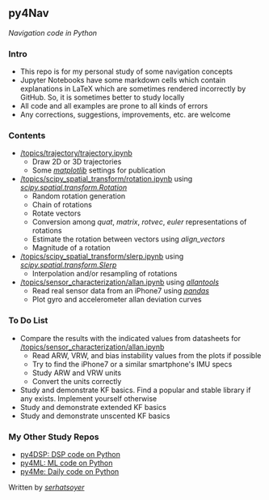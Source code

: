 ## py4Nav
*Navigation code in Python*

### Intro
- This repo is for my personal study of some navigation concepts
- Jupyter Notebooks have some markdown cells which contain explanations in LaTeX which are sometimes rendered incorrectly by GitHub. So, it is sometimes better to study locally
- All code and all examples are prone to all kinds of errors
- Any corrections, suggestions, improvements, etc. are welcome

### Contents
- [/topics/trajectory/trajectory.ipynb](https://github.com/serhatsoyer/py4Nav/blob/main/topics/trajectory/trajectory.ipynb)
    - Draw 2D or 3D trajectories
    - Some [*matplotlib*](https://matplotlib.org) settings for publication
- [/topics/scipy_spatial_transform/rotation.ipynb](https://github.com/serhatsoyer/py4Nav/blob/main/topics/scipy_spatial_transform/rotation.ipynb) using [*scipy.spatial.transform.Rotation*](https://docs.scipy.org/doc/scipy/reference/generated/scipy.spatial.transform.Rotation.html)
    - Random rotation generation
    - Chain of rotations
    - Rotate vectors
    - Conversion among *quat*, *matrix*, *rotvec*, *euler* representations of rotations
    - Estimate the rotation between vectors using *align_vectors*
    - Magnitude of a rotation
- [/topics/scipy_spatial_transform/slerp.ipynb](https://github.com/serhatsoyer/py4Nav/blob/main/topics/scipy_spatial_transform/slerp.ipynb) using [*scipy.spatial.transform.Slerp*](https://docs.scipy.org/doc/scipy/reference/generated/scipy.spatial.transform.Slerp.html)
    - Interpolation and/or resampling of rotations
- [/topics/sensor_characterization/allan.ipynb](https://github.com/serhatsoyer/py4Nav/blob/main/topics/sensor_characterization/allan.ipynb) using [*allantools*](https://pypi.org/project/AllanTools/)
    - Read real sensor data from an iPhone7 using [*pandas*](https://pandas.pydata.org)
    - Plot gyro and accelerometer allan deviation curves

### To Do List
- Compare the results with the indicated values from datasheets for [/topics/sensor_characterization/allan.ipynb](https://github.com/serhatsoyer/py4Nav/blob/main/topics/sensor_characterization/allan.ipynb)
    - Read ARW, VRW, and bias instability values from the plots if possible
    - Try to find the iPhone7 or a similar smartphone's IMU specs
    - Study ARW and VRW units
    - Convert the units correctly
- Study and demonstrate KF basics. Find a popular and stable library if any exists. Implement yourself otherwise
- Study and demonstrate extended KF basics
- Study and demonstrate unscented KF basics

### My Other Study Repos
- [py4DSP: DSP code on Python](https://github.com/serhatsoyer/py4DSP)
- [py4ML: ML code on Python](https://github.com/serhatsoyer/py4ML)
- [py4Me: Daily code on Python](https://github.com/serhatsoyer/py4Me)

Written by [*serhatsoyer*](https://github.com/serhatsoyer)